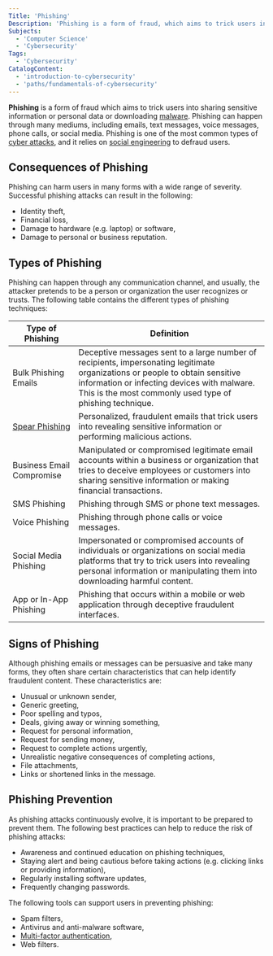 ```yaml
---
Title: 'Phishing'
Description: 'Phishing is a form of fraud, which aims to trick users into sharing sensitive information or personal data or downloading malware.'
Subjects:
  - 'Computer Science'
  - 'Cybersecurity'
Tags:
  - 'Cybersecurity'
CatalogContent:
  - 'introduction-to-cybersecurity'
  - 'paths/fundamentals-of-cybersecurity'
---
```


**Phishing** is a form of fraud which aims to trick users into sharing sensitive information or personal data or downloading [malware](https://www.codecademy.com/resources/docs/cybersecurity/malware). Phishing can happen through many mediums, including emails, text messages, voice messages, phone calls, or social media. Phishing is one of the most common types of [cyber attacks](https://www.codecademy.com/resources/docs/cybersecurity/cyber-attack), and it relies on [social engineering](https://www.codecademy.com/resources/docs/cybersecurity/social-engineering) to defraud users.

## Consequences of Phishing

Phishing can harm users in many forms with a wide range of severity. Successful phishing attacks can result in the following:

- Identity theft,
- Financial loss,
- Damage to hardware (e.g. laptop) or software,
- Damage to personal or business reputation.

## Types of Phishing

Phishing can happen through any communication channel, and usually, the attacker pretends to be a person or organization the user recognizes or trusts. The following table contains the different types of phishing techniques:

| Type of Phishing                                                                         | Definition                                                                                                                                                                                                                              |
| ---------------------------------------------------------------------------------------- | --------------------------------------------------------------------------------------------------------------------------------------------------------------------------------------------------------------------------------------- |
| Bulk Phishing Emails                                                                     | Deceptive messages sent to a large number of recipients, impersonating legitimate organizations or people to obtain sensitive information or infecting devices with malware. This is the most commonly used type of phishing technique. |
| [Spear Phishing](https://www.codecademy.com/resources/docs/cybersecurity/cyber-attack/spear-phishing) | Personalized, fraudulent emails that trick users into revealing sensitive information or performing malicious actions.                                                                                                                  |
| Business Email Compromise                                                                | Manipulated or compromised legitimate email accounts within a business or organization that tries to deceive employees or customers into sharing sensitive information or making financial transactions.                                |
| SMS Phishing                                                                             | Phishing through SMS or phone text messages.                                                                                                                                                                                            |
| Voice Phishing                                                                           | Phishing through phone calls or voice messages.                                                                                                                                                                                         |
| Social Media Phishing                                                                    | Impersonated or compromised accounts of individuals or organizations on social media platforms that try to trick users into revealing personal information or manipulating them into downloading harmful content.                       |
| App or In-App Phishing                                                                   | Phishing that occurs within a mobile or web application through deceptive fraudulent interfaces.                                                                                                                                        |

## Signs of Phishing

Although phishing emails or messages can be persuasive and take many forms, they often share certain characteristics that can help identify fraudulent content. These characteristics are:

- Unusual or unknown sender,
- Generic greeting,
- Poor spelling and typos,
- Deals, giving away or winning something,
- Request for personal information,
- Request for sending money,
- Request to complete actions urgently,
- Unrealistic negative consequences of completing actions,
- File attachments,
- Links or shortened links in the message.

## Phishing Prevention

As phishing attacks continuously evolve, it is important to be prepared to prevent them. The following best practices can help to reduce the risk of phishing attacks:

- Awareness and continued education on phishing techniques,
- Staying alert and being cautious before taking actions (e.g. clicking links or providing information),
- Regularly installing software updates,
- Frequently changing passwords.

The following tools can support users in preventing phishing:

- Spam filters,
- Antivirus and anti-malware software,
- [Multi-factor authentication](https://www.codecademy.com/resources/docs/cybersecurity/multi-factor-authentication),
- Web filters.
